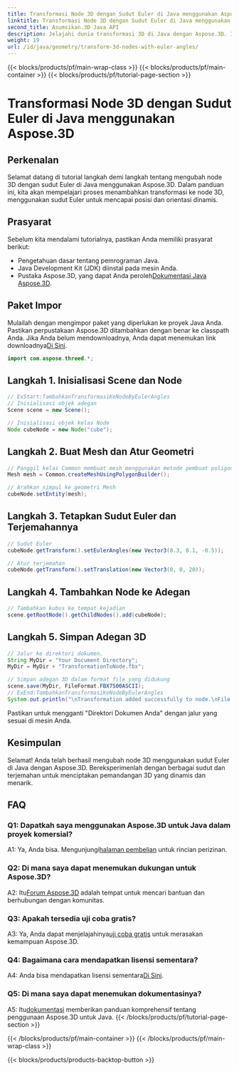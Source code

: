 ```yaml
---
title: Transformasi Node 3D dengan Sudut Euler di Java menggunakan Aspose.3D
linktitle: Transformasi Node 3D dengan Sudut Euler di Java menggunakan Aspose.3D
second_title: Asumsikan.3D Java API
description: Jelajahi dunia transformasi 3D di Java dengan Aspose.3D. Ikuti panduan langkah demi langkah kami untuk menambahkan sudut Euler dinamis ke node 3D Anda.
weight: 19
url: /id/java/geometry/transform-3d-nodes-with-euler-angles/
---
```


{{< blocks/products/pf/main-wrap-class >}}
{{< blocks/products/pf/main-container >}}
{{< blocks/products/pf/tutorial-page-section >}}

# Transformasi Node 3D dengan Sudut Euler di Java menggunakan Aspose.3D

## Perkenalan

Selamat datang di tutorial langkah demi langkah tentang mengubah node 3D dengan sudut Euler di Java menggunakan Aspose.3D. Dalam panduan ini, kita akan mempelajari proses menambahkan transformasi ke node 3D, menggunakan sudut Euler untuk mencapai posisi dan orientasi dinamis.

## Prasyarat

Sebelum kita mendalami tutorialnya, pastikan Anda memiliki prasyarat berikut:

- Pengetahuan dasar tentang pemrograman Java.
- Java Development Kit (JDK) diinstal pada mesin Anda.
-  Pustaka Aspose.3D, yang dapat Anda peroleh[Dokumentasi Java Aspose.3D](https://reference.aspose.com/3d/java/).

## Paket Impor

 Mulailah dengan mengimpor paket yang diperlukan ke proyek Java Anda. Pastikan perpustakaan Aspose.3D ditambahkan dengan benar ke classpath Anda. Jika Anda belum mendownloadnya, Anda dapat menemukan link downloadnya[Di Sini](https://releases.aspose.com/3d/java/).

```java
import com.aspose.threed.*;
```

## Langkah 1. Inisialisasi Scene dan Node

```java
// ExStart:TambahkanTransformasiKeNodeByEulerAngles
// Inisialisasi objek adegan
Scene scene = new Scene();

// Inisialisasi objek kelas Node
Node cubeNode = new Node("cube");
```

## Langkah 2. Buat Mesh dan Atur Geometri

```java
// Panggil kelas Common membuat mesh menggunakan metode pembuat poligon untuk menyetel instance mesh
Mesh mesh = Common.createMeshUsingPolygonBuilder();

// Arahkan simpul ke geometri Mesh
cubeNode.setEntity(mesh);
```

## Langkah 3. Tetapkan Sudut Euler dan Terjemahannya

```java
// Sudut Euler
cubeNode.getTransform().setEulerAngles(new Vector3(0.3, 0.1, -0.5));

// Atur terjemahan
cubeNode.getTransform().setTranslation(new Vector3(0, 0, 20));
```

## Langkah 4. Tambahkan Node ke Adegan

```java
// Tambahkan kubus ke tempat kejadian
scene.getRootNode().getChildNodes().add(cubeNode);
```

## Langkah 5. Simpan Adegan 3D

```java
// Jalur ke direktori dokumen.
String MyDir = "Your Document Directory";
MyDir = MyDir + "TransformationToNode.fbx";

// Simpan adegan 3D dalam format file yang didukung
scene.save(MyDir, FileFormat.FBX7500ASCII);
// ExEnd:TambahkanTransformasiKeNodeByEulerAngles
System.out.println("\nTransformation added successfully to node.\nFile saved at " + MyDir);
```

Pastikan untuk mengganti "Direktori Dokumen Anda" dengan jalur yang sesuai di mesin Anda.

## Kesimpulan

Selamat! Anda telah berhasil mengubah node 3D menggunakan sudut Euler di Java dengan Aspose.3D. Bereksperimenlah dengan berbagai sudut dan terjemahan untuk menciptakan pemandangan 3D yang dinamis dan menarik.

## FAQ

### Q1: Dapatkah saya menggunakan Aspose.3D untuk Java dalam proyek komersial?

 A1: Ya, Anda bisa. Mengunjungi[halaman pembelian](https://purchase.aspose.com/buy) untuk rincian perizinan.

### Q2: Di mana saya dapat menemukan dukungan untuk Aspose.3D?

 A2: Itu[Forum Aspose.3D](https://forum.aspose.com/c/3d/18) adalah tempat untuk mencari bantuan dan berhubungan dengan komunitas.

### Q3: Apakah tersedia uji coba gratis?

 A3: Ya, Anda dapat menjelajahinya[uji coba gratis](https://releases.aspose.com/) untuk merasakan kemampuan Aspose.3D.

### Q4: Bagaimana cara mendapatkan lisensi sementara?

 A4: Anda bisa mendapatkan lisensi sementara[Di Sini](https://purchase.aspose.com/temporary-license/).

### Q5: Di mana saya dapat menemukan dokumentasinya?

 A5: Itu[dokumentasi](https://reference.aspose.com/3d/java/) memberikan panduan komprehensif tentang penggunaan Aspose.3D untuk Java.
{{< /blocks/products/pf/tutorial-page-section >}}

{{< /blocks/products/pf/main-container >}}
{{< /blocks/products/pf/main-wrap-class >}}

{{< blocks/products/products-backtop-button >}}
